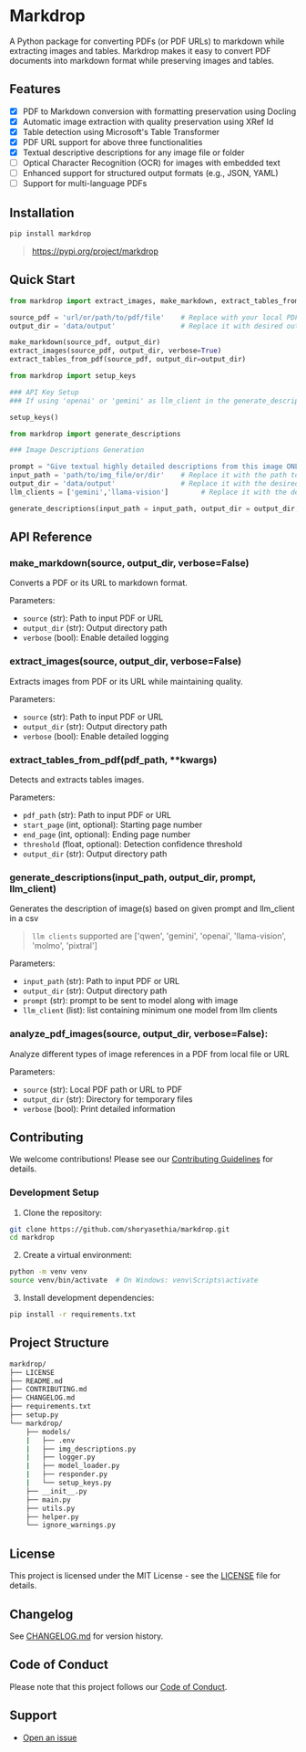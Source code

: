 # Markdrop  

A Python package for converting PDFs (or PDF URLs) to markdown while extracting images and tables. Markdrop makes it easy to convert PDF documents into markdown format while preserving images and tables.  

## Features  

- [x] PDF to Markdown conversion with formatting preservation using Docling
- [x] Automatic image extraction with quality preservation using XRef Id
- [x] Table detection using Microsoft's Table Transformer    
- [x] PDF URL support for above three functionalities
- [x] Textual descriptive descriptions for any image file or folder  
- [ ] Optical Character Recognition (OCR) for images with embedded text
- [ ] Enhanced support for structured output formats (e.g., JSON, YAML)    
- [ ] Support for multi-language PDFs  

## Installation  

```bash  
pip install markdrop  
```  

> https://pypi.org/project/markdrop  

## Quick Start  

```python
from markdrop import extract_images, make_markdown, extract_tables_from_pdf

source_pdf = 'url/or/path/to/pdf/file'    # Replace with your local PDF file path or a URL
output_dir = 'data/output'                # Replace it with desired output directory's path

make_markdown(source_pdf, output_dir)
extract_images(source_pdf, output_dir, verbose=True)
extract_tables_from_pdf(source_pdf, output_dir=output_dir)

```

```python
from markdrop import setup_keys

### API Key Setup
### If using 'openai' or 'gemini' as llm_client in the generate_descriptions function, you need to set up the API keys first.

setup_keys()
```

```python
from markdrop import generate_descriptions

### Image Descriptions Generation

prompt = "Give textual highly detailed descriptions from this image ONLY, nothing else." # Replace it with your desired prompt
input_path = 'path/to/img_file/or/dir'    # Replace it with the path to the images dir or image file
output_dir = 'data/output'                # Replace it with the desired output directory's path
llm_clients = ['gemini','llama-vision']        # Replace it with the desired models from ['qwen', 'gemini', 'openai', 'llama-vision', 'molmo', 'pixtral'] only

generate_descriptions(input_path = input_path, output_dir = output_dir, prompt = prompt, llm_client = llm_clients)
```

## API Reference  

### make_markdown(source, output_dir, verbose=False)  
Converts a PDF or its URL to markdown format.  

Parameters:  
- `source` (str): Path to input PDF or URL  
- `output_dir` (str): Output directory path  
- `verbose` (bool): Enable detailed logging  

### extract_images(source, output_dir, verbose=False)  
Extracts images from PDF or its URL while maintaining quality.  

Parameters:  
- `source` (str): Path to input PDF or URL  
- `output_dir` (str): Output directory path  
- `verbose` (bool): Enable detailed logging  

### extract_tables_from_pdf(pdf_path, **kwargs)  
Detects and extracts tables images.  

Parameters:  
- `pdf_path` (str): Path to input PDF or URL  
- `start_page` (int, optional): Starting page number  
- `end_page` (int, optional): Ending page number  
- `threshold` (float, optional): Detection confidence threshold  
- `output_dir` (str): Output directory path  

### generate_descriptions(input_path, output_dir, prompt, llm_client)
Generates the description of image(s) based on given prompt and llm_client in a csv
> `llm clients` supported are ['qwen', 'gemini', 'openai', 'llama-vision', 'molmo', 'pixtral']

Parameters:
- `input_path` (str): Path to input PDF or URL  
- `output_dir` (str): Output directory path  
- `prompt` (str): prompt to be sent to model along with image
- `llm_client` (list): list containing minimum one model from llm clients


### analyze_pdf_images(source, output_dir, verbose=False):
Analyze different types of image references in a PDF from local file or URL
    
Parameters:  
- `source` (str): Local PDF path or URL to PDF
- `output_dir` (str): Directory for temporary files
- `verbose` (bool): Print detailed information


## Contributing  

We welcome contributions! Please see our [Contributing Guidelines](CONTRIBUTING.md) for details.  

### Development Setup  

1. Clone the repository:  
```bash  
git clone https://github.com/shoryasethia/markdrop.git  
cd markdrop  
```  

2. Create a virtual environment:  
```bash  
python -m venv venv  
source venv/bin/activate  # On Windows: venv\Scripts\activate  
```  

3. Install development dependencies:  
```bash  
pip install -r requirements.txt  
```  

## Project Structure  

```bash  
markdrop/  
├── LICENSE  
├── README.md  
├── CONTRIBUTING.md  
├── CHANGELOG.md  
├── requirements.txt  
├── setup.py  
└── markdrop/ 
    ├── models/
    |   ├── .env
    |   ├── img_descriptions.py
    |   ├── logger.py
    |   ├── model_loader.py
    |   ├── responder.py
    |   └── setup_keys.py
    ├── __init__.py  
    ├── main.py  
    ├── utils.py  
    ├── helper.py
    └── ignore_warnings.py  
```  

## License  

This project is licensed under the MIT License - see the [LICENSE](LICENSE) file for details.  

## Changelog  

See [CHANGELOG.md](CHANGELOG.md) for version history.  

## Code of Conduct  

Please note that this project follows our [Code of Conduct](CODE_OF_CONDUCT.md).  

## Support  

- [Open an issue](https://github.com/shoryasethia/markdrop/issues)  
